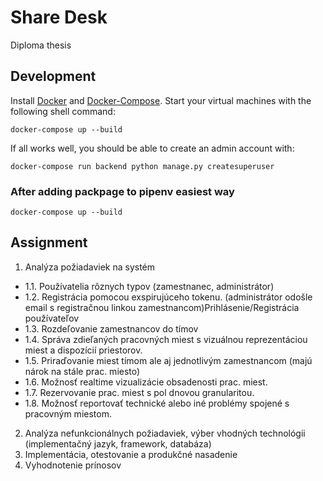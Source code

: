 Share Desk
==========

Diploma thesis

## Development

Install [Docker](https://docs.docker.com/install/) and [Docker-Compose](https://docs.docker.com/compose/). Start your virtual machines with the following shell command:

`docker-compose up --build`

If all works well, you should be able to create an admin account with:

`docker-compose run backend python manage.py createsuperuser`


### After adding packpage to pipenv  easiest way

`docker-compose up --build`

## Assignment
1.	Analýza požiadaviek na systém
   - 1.1.	Používatelia rôznych typov (zamestnanec, administrátor)
   - 1.2.	Registrácia pomocou exspirujúceho tokenu. (administrátor odošle email s registračnou linkou zamestnancom)Prihlásenie/Registrácia používateľov
   - 1.3.	Rozdeľovanie zamestnancov do tímov
   - 1.4.	Správa zdieľaných pracovných miest s vizuálnou reprezentáciou miest a dispozícií priestorov.
   - 1.5.	Priraďovanie miest tímom ale aj jednotlivým zamestnancom (majú nárok na stále prac. miesto)
   - 1.6.	Možnosť realtime vizualizácie obsadenosti prac. miest.
   - 1.7.	Rezervovanie prac. miest  s pol dnovou granularitou.
   - 1.8.	Možnosť reportovať technické alebo iné problémy spojené s pracovným miestom.
2.	 Analýza nefunkcionálnych požiadaviek, výber vhodných technológii (implementačný jazyk, framework, databáza)
3.	Implementácia, otestovanie a produkčné nasadenie
4.	Vyhodnotenie prínosov
